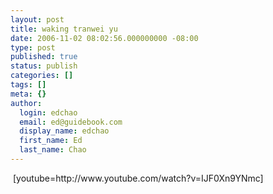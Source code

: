 ```yaml
---
layout: post
title: waking tranwei yu
date: 2006-11-02 08:02:56.000000000 -08:00
type: post
published: true
status: publish
categories: []
tags: []
meta: {}
author:
  login: edchao
  email: ed@guidebook.com
  display_name: edchao
  first_name: Ed
  last_name: Chao
---
```

<p> [youtube=http://www.youtube.com/watch?v=IJF0Xn9YNmc]</p>

